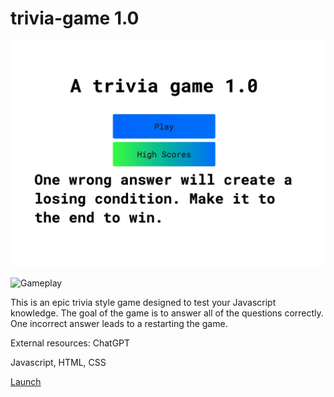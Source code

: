 #  trivia-game 1.0

![Landing Page](./Assets/2234E486-C597-499A-AE1B-AB3A5774566E.jpeg)

![Gameplay](./Assets/Image%207-24-24%20at%2010.03 PM%20(1).jpg)

This is an epic trivia style game designed to test your Javascript knowledge. The goal of the game is to answer all of the questions correctly. One incorrect answer leads to a restarting the game.

External resources: ChatGPT

Javascript, HTML, CSS

[Launch](https://eclectic-tarsier-2a6d47.netlify.app/)





